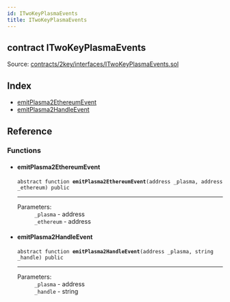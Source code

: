 ```yaml
---
id: ITwoKeyPlasmaEvents
title: ITwoKeyPlasmaEvents
---
```


<div class="contract-doc"><div class="contract"><h2 class="contract-header"><span class="contract-kind">contract</span> ITwoKeyPlasmaEvents</h2><div class="source">Source: <a href="https://github.com/2keynet/web3-alpha/blob/v0.0.3/contracts/2key/interfaces/ITwoKeyPlasmaEvents.sol" target="_blank">contracts/2key/interfaces/ITwoKeyPlasmaEvents.sol</a></div></div><div class="index"><h2>Index</h2><ul><li><a href="ITwoKeyPlasmaEvents.html#emitPlasma2EthereumEvent">emitPlasma2EthereumEvent</a></li><li><a href="ITwoKeyPlasmaEvents.html#emitPlasma2HandleEvent">emitPlasma2HandleEvent</a></li></ul></div><div class="reference"><h2>Reference</h2><div class="functions"><h3>Functions</h3><ul><li><div class="item function"><span id="emitPlasma2EthereumEvent" class="anchor-marker"></span><h4 class="name">emitPlasma2EthereumEvent</h4><div class="body"><code class="signature"><span>abstract </span>function <strong>emitPlasma2EthereumEvent</strong><span>(address _plasma, address _ethereum) </span><span>public </span></code><hr/><dl><dt><span class="label-parameters">Parameters:</span></dt><dd><div><code>_plasma</code> - address</div><div><code>_ethereum</code> - address</div></dd></dl></div></div></li><li><div class="item function"><span id="emitPlasma2HandleEvent" class="anchor-marker"></span><h4 class="name">emitPlasma2HandleEvent</h4><div class="body"><code class="signature"><span>abstract </span>function <strong>emitPlasma2HandleEvent</strong><span>(address _plasma, string _handle) </span><span>public </span></code><hr/><dl><dt><span class="label-parameters">Parameters:</span></dt><dd><div><code>_plasma</code> - address</div><div><code>_handle</code> - string</div></dd></dl></div></div></li></ul></div></div></div>
